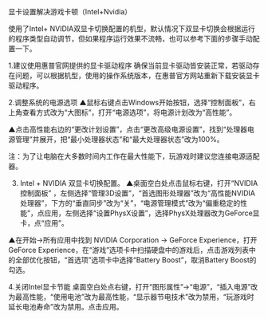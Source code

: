 显卡设置解决游戏卡顿（Intel+Nvidia）

使用了Intel+ NVIDIA双显卡切换配置的机型，默认情况下双显卡切换会根据运行的程序类型自动调节，但如果程序运行效果不流畅，也可以参考下面的步骤手动配置一下。

1.建议使用惠普官网提供的显卡驱动程序
确保当前显卡驱动皆安装正常，若驱动存在问题，可以根据机型，使用的操作系统版本，在惠普官方网站重新下载安装显卡驱动程序。


2.调整系统的电源选项
▲鼠标右键点击Windows开始按钮，选择“控制面板”，右上角查看方式改为“大图标”，打开“电源选项”，将电源计划改为“高性能”。

▲点击高性能右边的“更改计划设置”，点击“更改高级电源设置”，找到“处理器电源管理”并展开，把“最小处理器状态”和“最大处理器状态”改为100%。

注：为了让电脑在大多数时间内工作在最大性能下，玩游戏时建议您连接电源适配器。



3. Intel + NVIDIA 双显卡切换配置。
▲桌面空白处点击鼠标右键，打开“NVIDIA控制面板” ，左侧选择“管理3D设置”，“首选图形处理器”改为“高性能NVIDIA处理器”，下方的“垂直同步”改为“关”，“电源管理模式”改为“偏重稳定的性能”，点应用，左侧选择“设置PhysX设置”，选择PhysX处理器改为GeForce显卡，点“应用”。

▲在开始→所有应用中找到 NVIDIA Corporation → GeForce Experience，打开GeForce Experience，在“游戏”选项卡中扫描硬盘中的游戏后，点击游戏列表中的全部优化按钮，“首选项”选项卡中选择“Battery Boost”，取消Battery Boost的勾选。


4.关闭Intel显卡节能
桌面空白处点右键，打开“图形属性”→“电源”，“插入电源”改为最高性能，“使用电池”改为最高性能，“显示器节电技术”改为禁用，“玩游戏时延长电池寿命”改为禁用。点击应用。
